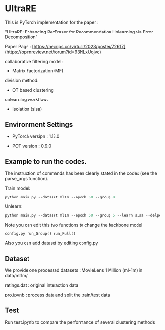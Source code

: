 # UltraRE

This is PyTorch implementation for the paper :

"UltraRE: Enhancing RecEraser for Recommendation Unlearning via Error Decomposition"

Paper Page : [https://neurips.cc/virtual/2023/poster/72617](https://openreview.net/forum?id=93NLxUojvc)

collaborative filtering model: 

- Matrix Factorization (MF)

division method:

- OT based clustering

unlearning workflow:

- Isolation (sisa)

## Environment Settings

- PyTorch versipn : 1.13.0

- POT version : 0.9.0

## Example to run the codes.

The instruction of commands has been clearly stated in the codes (see the  parse_args function). 

Train model:

```python
python main.py --dataset ml1m --epoch 50 --group 0 
```

Unlearn:

```python
python main.py --dataset ml1m --epoch 50 --group 5 --learn sisa --delper 2 --deltype rand
```

Note you can edit this two functions to change the backbone model

```
config.py run_Group() run_Full()  
```

Also you can add dataset by editing config.py

## Dataset

We provide one processed datasets : MovieLens 1 Million (ml-1m)  in data/ml1m/

ratings.dat : original interaction data

pro.ipynb : process data and split the train/test data

## Test
Run test.ipynb to compare the performance of several clustering methods
